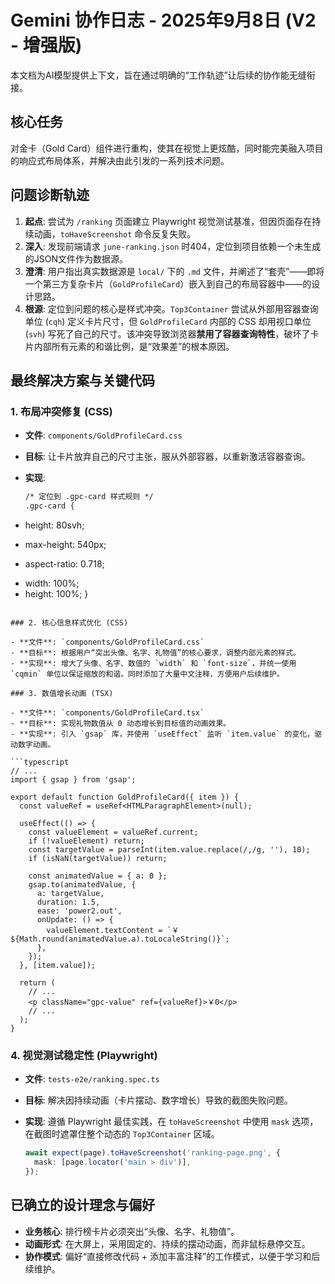 # Gemini 协作日志 - 2025年9月8日 (V2 - 增强版)

本文档为AI模型提供上下文，旨在通过明确的“工作轨迹”让后续的协作能无缝衔接。

## 核心任务

对金卡（Gold Card）组件进行重构，使其在视觉上更炫酷，同时能完美融入项目的响应式布局体系，并解决由此引发的一系列技术问题。

## 问题诊断轨迹

1.  **起点**: 尝试为 `/ranking` 页面建立 Playwright 视觉测试基准，但因页面存在持续动画，`toHaveScreenshot` 命令反复失败。
2.  **深入**: 发现前端请求 `june-ranking.json` 时404，定位到项目依赖一个未生成的JSON文件作为数据源。
3.  **澄清**: 用户指出真实数据源是 `local/` 下的 `.md` 文件，并阐述了“套壳”——即将一个第三方复杂卡片（`GoldProfileCard`）嵌入到自己的布局容器中——的设计思路。
4.  **根源**: 定位到问题的核心是样式冲突。`Top3Container` 尝试从外部用容器查询单位 (`cqh`) 定义卡片尺寸，但 `GoldProfileCard` 内部的 CSS 却用视口单位 (`svh`) 写死了自己的尺寸。该冲突导致浏览器**禁用了容器查询特性**，破坏了卡片内部所有元素的和谐比例，是“效果差”的根本原因。

## 最终解决方案与关键代码

### 1. 布局冲突修复 (CSS)

- **文件**: `components/GoldProfileCard.css`
- **目标**: 让卡片放弃自己的尺寸主张，服从外部容器，以重新激活容器查询。
- **实现**: 

  ```diff
  /* 定位到 .gpc-card 样式规则 */
  .gpc-card {
-   height: 80svh;
-   max-height: 540px;
-   aspect-ratio: 0.718;
+   width: 100%;
+   height: 100%;
  }
  ```

### 2. 核心信息样式优化 (CSS)

- **文件**: `components/GoldProfileCard.css`
- **目标**: 根据用户“突出头像、名字、礼物值”的核心要求，调整内部元素的样式。
- **实现**: 增大了头像、名字、数值的 `width` 和 `font-size`，并统一使用 `cqmin` 单位以保证缩放的和谐。同时添加了大量中文注释，方便用户后续维护。

### 3. 数值增长动画 (TSX)

- **文件**: `components/GoldProfileCard.tsx`
- **目标**: 实现礼物数值从 0 动态增长到目标值的动画效果。
- **实现**: 引入 `gsap` 库，并使用 `useEffect` 监听 `item.value` 的变化，驱动数字动画。

  ```typescript
  // ...
  import { gsap } from 'gsap';

  export default function GoldProfileCard({ item }) {
    const valueRef = useRef<HTMLParagraphElement>(null);

    useEffect(() => {
      const valueElement = valueRef.current;
      if (!valueElement) return;
      const targetValue = parseInt(item.value.replace(/,/g, ''), 10);
      if (isNaN(targetValue)) return;

      const animatedValue = { a: 0 };
      gsap.to(animatedValue, {
        a: targetValue,
        duration: 1.5,
        ease: 'power2.out',
        onUpdate: () => {
          valueElement.textContent = `￥${Math.round(animatedValue.a).toLocaleString()}`;
        },
      });
    }, [item.value]);

    return (
      // ...
      <p className="gpc-value" ref={valueRef}>￥0</p>
      // ...
    );
  }
  ```

### 4. 视觉测试稳定性 (Playwright)

- **文件**: `tests-e2e/ranking.spec.ts`
- **目标**: 解决因持续动画（卡片摆动、数字增长）导致的截图失败问题。
- **实现**: 遵循 Playwright 最佳实践，在 `toHaveScreenshot` 中使用 `mask` 选项，在截图时遮罩住整个动态的 `Top3Container` 区域。

  ```typescript
  await expect(page).toHaveScreenshot('ranking-page.png', {
    mask: [page.locator('main > div')],
  });
  ```

## 已确立的设计理念与偏好

- **业务核心**: 排行榜卡片必须突出“头像、名字、礼物值”。
- **动画形式**: 在大屏上，采用固定的、持续的摆动动画，而非鼠标悬停交互。
- **协作模式**: 偏好“直接修改代码 + 添加丰富注释”的工作模式，以便于学习和后续维护。